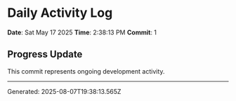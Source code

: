 # Daily Activity Log

**Date**: Sat May 17 2025
**Time**: 2:38:13 PM
**Commit**: 1

## Progress Update

This commit represents ongoing development activity.

---
Generated: 2025-08-07T19:38:13.565Z
